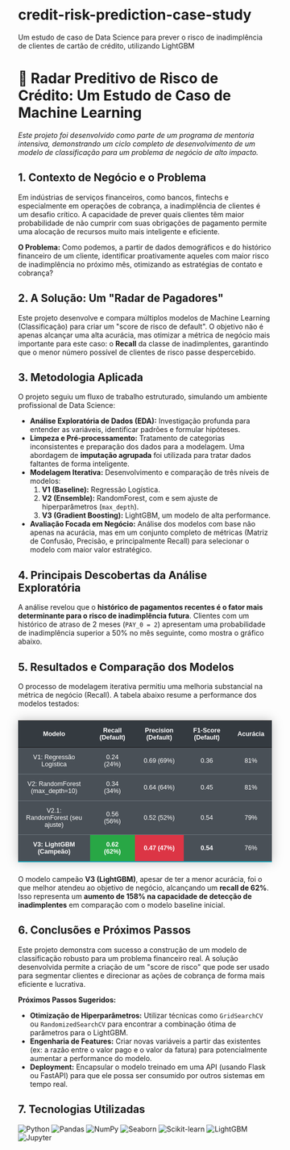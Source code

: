 # credit-risk-prediction-case-study
Um estudo de caso de Data Science para prever o risco de inadimplência de clientes de cartão de crédito, utilizando LightGBM

# 🤖 Radar Preditivo de Risco de Crédito: Um Estudo de Caso de Machine Learning

*Este projeto foi desenvolvido como parte de um programa de mentoria intensiva, demonstrando um ciclo completo de desenvolvimento de um modelo de classificação para um problema de negócio de alto impacto.*

## 1. Contexto de Negócio e o Problema

Em indústrias de serviços financeiros, como bancos, fintechs e especialmente em operações de cobrança, a inadimplência de clientes é um desafio crítico. A capacidade de prever quais clientes têm maior probabilidade de não cumprir com suas obrigações de pagamento permite uma alocação de recursos muito mais inteligente e eficiente.

**O Problema:** Como podemos, a partir de dados demográficos e do histórico financeiro de um cliente, identificar proativamente aqueles com maior risco de inadimplência no próximo mês, otimizando as estratégias de contato e cobrança?

## 2. A Solução: Um "Radar de Pagadores"

Este projeto desenvolve e compara múltiplos modelos de Machine Learning (Classificação) para criar um "score de risco de default". O objetivo não é apenas alcançar uma alta acurácia, mas otimizar a métrica de negócio mais importante para este caso: o **Recall** da classe de inadimplentes, garantindo que o menor número possível de clientes de risco passe despercebido.

## 3. Metodologia Aplicada

O projeto seguiu um fluxo de trabalho estruturado, simulando um ambiente profissional de Data Science:

* **Análise Exploratória de Dados (EDA):** Investigação profunda para entender as variáveis, identificar padrões e formular hipóteses.
* **Limpeza e Pré-processamento:** Tratamento de categorias inconsistentes e preparação dos dados para a modelagem. Uma abordagem de **imputação agrupada** foi utilizada para tratar dados faltantes de forma inteligente.
* **Modelagem Iterativa:** Desenvolvimento e comparação de três níveis de modelos:
    1.  **V1 (Baseline):** Regressão Logística.
    2.  **V2 (Ensemble):** RandomForest, com e sem ajuste de hiperparâmetros (`max_depth`).
    3.  **V3 (Gradient Boosting):** LightGBM, um modelo de alta performance.
* **Avaliação Focada em Negócio:** Análise dos modelos com base não apenas na acurácia, mas em um conjunto completo de métricas (Matriz de Confusão, Precisão, e principalmente Recall) para selecionar o modelo com maior valor estratégico.

## 4. Principais Descobertas da Análise Exploratória

A análise revelou que o **histórico de pagamentos recentes é o fator mais determinante para o risco de inadimplência futura**. Clientes com um histórico de atraso de 2 meses (`PAY_0 = 2`) apresentam uma probabilidade de inadimplência superior a 50% no mês seguinte, como mostra o gráfico abaixo.

## 5. Resultados e Comparação dos Modelos

O processo de modelagem iterativa permitiu uma melhoria substancial na métrica de negócio (Recall). A tabela abaixo resume a performance dos modelos testados:

<style>
    .dark-table {
        border-collapse: collapse; margin: 25px 0; font-size: 0.9em;
        font-family: sans-serif; min-width: 400px; box-shadow: 0 0 20px rgba(0, 0, 0, 0.25);
        color: #ffffff; 
    }
    .dark-table thead tr {
        background-color: #343a40; color: #ffffff; text-align: center;
    }
    .dark-table th, .dark-table td { padding: 12px 15px; text-align: center; }
    .dark-table tbody tr { background-color: #495057; border-bottom: 1px solid #6c757d; }
    .dark-table tbody tr:last-of-type { border-bottom: 2px solid #17a2b8; }
    .highlight-green { background-color: #28a745 !important; font-weight: bold; }
    .highlight-red { background-color: #dc3545 !important; font-weight: bold; }
</style>
<table class="dark-table">
    <thead>
        <tr>
            <th>Modelo</th>
            <th>Recall (Default)</th>
            <th>Precision (Default)</th>
            <th>F1-Score (Default)</th>
            <th>Acurácia</th>
        </tr>
    </thead>
    <tbody>
        <tr>
            <td>V1: Regressão Logística</td>
            <td>0.24 (24%)</td>
            <td>0.69 (69%)</td>
            <td>0.36</td>
            <td>81%</td>
        </tr>
        <tr>
            <td>V2: RandomForest (max_depth=10)</td>
            <td>0.34 (34%)</td>
            <td>0.64 (64%)</td>
            <td>0.45</td>
            <td>81%</td>
        </tr>
         <tr>
            <td>V2.1: RandomForest (seu ajuste)</td>
            <td>0.56 (56%)</td>
            <td>0.52 (52%)</td>
            <td>0.54</td>
            <td>79%</td>
        </tr>
        <tr>
            <td><b>V3: LightGBM (Campeão)</b></td>
            <td class="highlight-green">0.62 (62%)</td>
            <td class="highlight-red">0.47 (47%)</td>
            <td style="font-weight: bold;">0.54</td>
            <td>76%</td>
        </tr>
    </tbody>
</table>

O modelo campeão **V3 (LightGBM)**, apesar de ter a menor acurácia, foi o que melhor atendeu ao objetivo de negócio, alcançando um **recall de 62%**. Isso representa um **aumento de 158% na capacidade de detecção de inadimplentes** em comparação com o modelo baseline inicial.

## 6. Conclusões e Próximos Passos

Este projeto demonstra com sucesso a construção de um modelo de classificação robusto para um problema financeiro real. A solução desenvolvida permite a criação de um "score de risco" que pode ser usado para segmentar clientes e direcionar as ações de cobrança de forma mais eficiente e lucrativa.

**Próximos Passos Sugeridos:**
* **Otimização de Hiperparâmetros:** Utilizar técnicas como `GridSearchCV` ou `RandomizedSearchCV` para encontrar a combinação ótima de parâmetros para o LightGBM.
* **Engenharia de Features:** Criar novas variáveis a partir das existentes (ex: a razão entre o valor pago e o valor da fatura) para potencialmente aumentar a performance do modelo.
* **Deployment:** Encapsular o modelo treinado em uma API (usando Flask ou FastAPI) para que ele possa ser consumido por outros sistemas em tempo real.

## 7. Tecnologias Utilizadas
![Python](https://img.shields.io/badge/Python-3776AB?style=for-the-badge&logo=python&logoColor=white)
![Pandas](https://img.shields.io/badge/Pandas-2C2D72?style=for-the-badge&logo=pandas&logoColor=white)
![NumPy](https://img.shields.io/badge/NumPy-013243?style=for-the-badge&logo=numpy&logoColor=white)
![Seaborn](https://img.shields.io/badge/Seaborn-3776AB?style=for-the-badge&logo=seaborn&logoColor=white)
![Scikit-learn](https://img.shields.io/badge/scikit--learn-F7931E?style=for-the-badge&logo=scikit-learn&logoColor=white)
![LightGBM](https://img.shields.io/badge/LightGBM-4B0082?style=for-the-badge&logo=lightgbm&logoColor=white)
![Jupyter](https://img.shields.io/badge/Jupyter-F37626?style=for-the-badge&logo=Jupyter&logoColor=white)